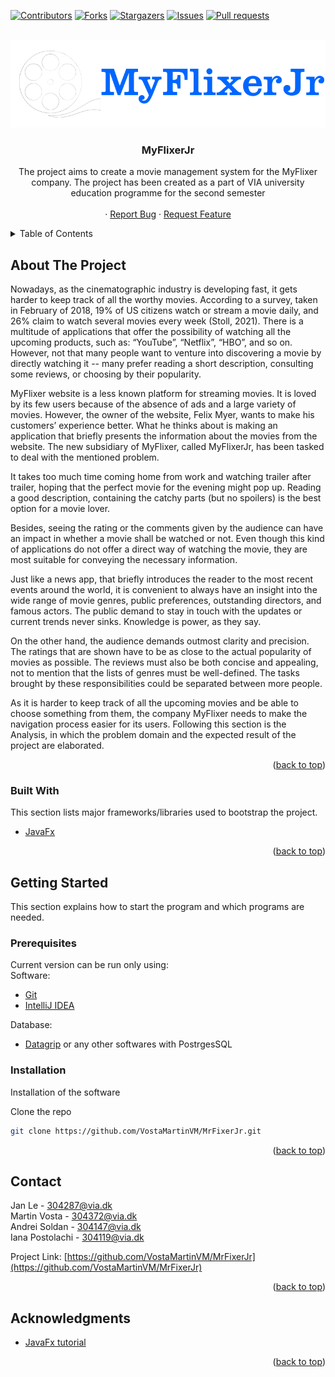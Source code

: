 <div id="top"></div>

[![Contributors][contributors-shield]][contributors-url]
[![Forks][forks-shield]][forks-url]
[![Stargazers][stars-shield]][stars-url]
[![Issues][issues-shield]][issues-url]
[![Pull requests][pull-shield]][pull-url]




<br />
<div align="center">
   <a href="https://github.com/VostaMartinVM/MrFixerJr">
    <img src="src/Client/View/Pictures/logo.png" alt="Logo">
  </a>
  <h3 align="center">MyFlixerJr</h3>

  <p align="center">
    The project aims to create a movie management system for the MyFlixer company. The project has been created as a part of VIA university education programme for the second semester
    <br />
    <br />
    ·
    <a href="https://github.com/VostaMartinVM/MrFixerJr/issues">Report Bug</a>
    ·
    <a href="https://github.com/VostaMartinVM/MrFixerJr/issues">Request Feature</a>
  </p>
</div>



<!-- TABLE OF CONTENTS -->
<details>
  <summary>Table of Contents</summary>
  <ol>
    <li>
      <a href="#about-the-project">About The Project</a>
      <ul>
        <li><a href="#built-with">Built With</a></li>
      </ul>
    </li>
    <li>
      <a href="#getting-started">Getting Started</a>
      <ul>
        <li><a href="#prerequisites">Prerequisites</a></li>
        <li><a href="#installation">Installation</a></li>
      </ul>
    </li>
    <li><a href="#contact">Contact</a></li>
    <li><a href="#acknowledgments">Acknowledgments</a></li>
  </ol>
</details>



## About The Project


  Nowadays, as the cinematographic industry is developing fast, it gets harder to keep
track of all the worthy movies. According to a survey, taken in February of 2018, 19% of US
citizens watch or stream a movie daily, and 26% claim to watch several movies every week
(Stoll, 2021). There is a multitude of applications that offer the possibility of watching all the
upcoming products, such as: “YouTube”, “Netflix”, “HBO”, and so on. However, not that
many people want to venture into discovering a movie by directly watching it -- many prefer
reading a short description, consulting some reviews, or choosing by their popularity.

  MyFlixer website is a less known platform for streaming movies. It is loved by its few
users because of the absence of ads and a large variety of movies. However,
the owner of the website, Felix Myer, wants to make his customers’ experience better.
What he thinks about is making an application that briefly presents the information about
the movies from the website. The new subsidiary of MyFlixer, called MyFlixerJr, has been
tasked to deal with the mentioned problem.

  It takes too much time coming home from work and watching trailer after trailer,
hoping that the perfect movie for the evening might pop up. Reading a good description,
containing the catchy parts (but no spoilers) is the best option for a movie lover.

  Besides, seeing the rating or the comments given by the audience can have an
impact in whether a movie shall be watched or not. Even though this kind of applications do
not offer a direct way of watching the movie, they are most suitable for conveying the
necessary information.

  Just like a news app, that briefly introduces the reader to the most recent events
around the world, it is convenient to always have an insight into the wide range of movie
genres, public preferences, outstanding directors, and famous actors. The public demand to
stay in touch with the updates or current trends never sinks. Knowledge is power, as they
say.

  On the other hand, the audience demands outmost clarity and precision. The ratings
that are shown have to be as close to the actual popularity of movies as possible. The
reviews must also be both concise and appealing, not to mention that the lists of genres
must be well-defined. The tasks brought by these responsibilities could be separated
between more people.

  As it is harder to keep track of all the upcoming movies and be able to choose
something from them, the company MyFlixer needs to make the navigation process easier
for its users.
Following this section is the Analysis, in which the problem domain and the expected
result of the project are elaborated.

<p align="right">(<a href="#top">back to top</a>)</p>



### Built With

This section lists major frameworks/libraries used to bootstrap the project.

* [JavaFx](https://openjfx.io/)

<p align="right">(<a href="#top">back to top</a>)</p>


## Getting Started

This section explains how to start the program and which programs are needed.

### Prerequisites

Current version can be run only using:
<br/>
  Software:
  * [Git](https://git-scm.com/)
  * [IntelliJ IDEA](https://www.jetbrains.com/idea/)
  
  Database:
  * [Datagrip](https://www.jetbrains.com/datagrip/?source=google&medium=cpc&campaign=15034927873&gclid=Cj0KCQiAk4aOBhCTARIsAFWFP9F_S7aSlIU1wUTeHSKZuw6NdZhdxexiPRblEzRUYKZOM9Awc1bmJKsaAi0VEALw_wcB) or any other softwares with PostrgesSQL

### Installation

Installation of the software

 Clone the repo
   ```sh
   git clone https://github.com/VostaMartinVM/MrFixerJr.git
   ```

<p align="right">(<a href="#top">back to top</a>)</p>



<!-- CONTACT -->
## Contact

Jan Le - 304287@via.dk
<br/>
Martin Vosta - 304372@via.dk
<br/>
Andrei Soldan - 304147@via.dk
<br/>
Iana Postolachi - 304119@via.dk

Project Link: [https://github.com/VostaMartinVM/MrFixerJr](https://github.com/VostaMartinVM/MrFixerJr)

<p align="right">(<a href="#top">back to top</a>)</p>



<!-- ACKNOWLEDGMENTS -->
## Acknowledgments

* [JavaFx tutorial](https://www.javatpoint.com/javafx-tutorial)

<p align="right">(<a href="#top">back to top</a>)</p>




[contributors-shield]: https://img.shields.io/github/contributors/VostaMartinVM/MrFixerJr.svg?style=for-the-badge
[contributors-url]: https://github.com/VostaMartinVM/MrFixerJr/graphs/contributors
[forks-shield]: https://img.shields.io/github/forks/VostaMartinVM/MrFixerJr.svg?style=for-the-badge
[forks-url]: https://github.com/IanaPostolachi/VostaMartinVM/MrFixerJr/network/members
[stars-shield]: https://img.shields.io/github/stars/VostaMartinVM/MrFixerJr.svg?style=for-the-badge
[stars-url]: https://github.com/VostaMartinVM/MrFixerJr/stargazers
[issues-shield]: https://img.shields.io/github/issues/VostaMartinVM/MrFixerJr.svg?style=for-the-badge
[issues-url]: https://github.com/IanaPostolachi/VostaMartinVM/MrFixerJr/issues
[pull-shield]: https://img.shields.io/github/issues-pr/VostaMartinVM/MrFixerJr.svg?style=for-the-badge
[pull-url]: https://github.com/VostaMartinVM/MrFixerJr/pulls
